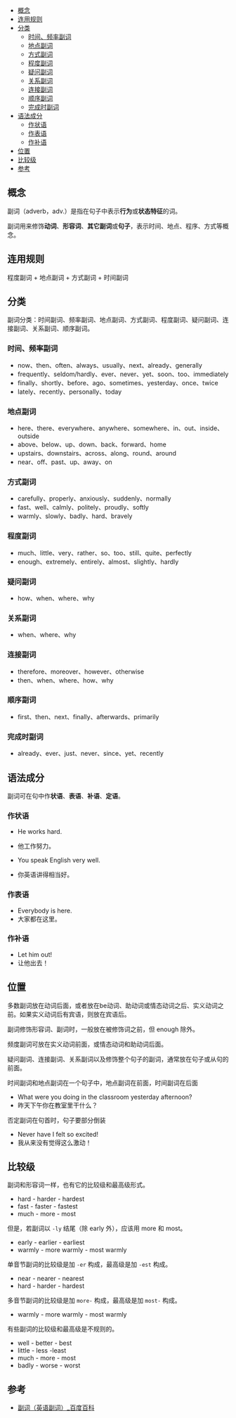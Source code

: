 - [概念](#%E6%A6%82%E5%BF%B5)
- [连用规则](#%E8%BF%9E%E7%94%A8%E8%A7%84%E5%88%99)
- [分类](#%E5%88%86%E7%B1%BB)
    - [时间、频率副词](#%E6%97%B6%E9%97%B4%E3%80%81%E9%A2%91%E7%8E%87%E5%89%AF%E8%AF%8D)
    - [地点副词](#%E5%9C%B0%E7%82%B9%E5%89%AF%E8%AF%8D)
    - [方式副词](#%E6%96%B9%E5%BC%8F%E5%89%AF%E8%AF%8D)
    - [程度副词](#%E7%A8%8B%E5%BA%A6%E5%89%AF%E8%AF%8D)
    - [疑问副词](#%E7%96%91%E9%97%AE%E5%89%AF%E8%AF%8D)
    - [关系副词](#%E5%85%B3%E7%B3%BB%E5%89%AF%E8%AF%8D)
    - [连接副词](#%E8%BF%9E%E6%8E%A5%E5%89%AF%E8%AF%8D)
    - [顺序副词](#%E9%A1%BA%E5%BA%8F%E5%89%AF%E8%AF%8D)
    - [完成时副词](#%E5%AE%8C%E6%88%90%E6%97%B6%E5%89%AF%E8%AF%8D)
- [语法成分](#%E8%AF%AD%E6%B3%95%E6%88%90%E5%88%86)
    - [作状语](#%E4%BD%9C%E7%8A%B6%E8%AF%AD)
    - [作表语](#%E4%BD%9C%E8%A1%A8%E8%AF%AD)
    - [作补语](#%E4%BD%9C%E8%A1%A5%E8%AF%AD)
- [位置](#%E4%BD%8D%E7%BD%AE)
- [比较级](#%E6%AF%94%E8%BE%83%E7%BA%A7)
- [参考](#%E5%8F%82%E8%80%83)

## 概念

副词（adverb，adv.）是指在句子中表示**行为**或**状态特征**的词。

副词用来修饰**动词**、**形容词**、**其它副词**或**句子**，表示时间、地点、程序、方式等概念。

## 连用规则

程度副词 + 地点副词 + 方式副词 + 时间副词

## 分类

副词分类：时间副词、频率副词、地点副词、方式副词、程度副词、疑问副词、连接副词、关系副词、顺序副词。

### 时间、频率副词

- now、then、often、always、usually、next、already、generally
- frequently、seldom/hardly、ever、never、yet、soon、too、immediately
- finally、shortly、before、ago、sometimes、yesterday、once、twice
- lately、recently、personally、today

### 地点副词

- here、there、everywhere、anywhere、somewhere、in、out、inside、outside
- above、below、up、down、back、forward、home
- upstairs、downstairs、across、along、round、around
- near、off、past、up、away、on

### 方式副词

- carefully、properly、anxiously、suddenly、normally
- fast、well、calmly、politely、proudly、softly
- warmly、slowly、badly、hard、bravely

### 程度副词

- much、little、very、rather、so、too、still、quite、perfectly
- enough、extremely、entirely、almost、slightly、hardly

### 疑问副词

- how、when、where、why

### 关系副词

- when、where、why

### 连接副词

- therefore、moreover、however、otherwise
- then、when、where、how、why

### 顺序副词

- first、then、next、finally、afterwards、primarily

### 完成时副词

- already、ever、just、never、since、yet、recently

## 语法成分

副词可在句中作**状语**、**表语**、**补语**、**定语**。

### 作状语

- He works hard.
- 他工作努力。

- You speak English very well.
- 你英语讲得相当好。

### 作表语

- Everybody is here.
- 大家都在这里。

### 作补语

- Let him out!
- 让他出去！


## 位置

多数副词放在动词后面，或者放在be动词、助动词或情态动词之后、实义动词之前。如果实义动词后有宾语，则放在宾语后。

副词修饰形容词、副词时，一般放在被修饰词之前，但 enough 除外。

频度副词可放在实义动词前面，或情态动词和助动词后面。

疑问副词、连接副词、关系副词以及修饰整个句子的副词，通常放在句子或从句的前面。

时间副词和地点副词在一个句子中，地点副词在前面，时间副词在后面

- What were you doing in the classroom yesterday afternoon?
- 昨天下午你在教室里干什么？

否定副词在句首时，句子要部分倒装

- Never have I felt so excited!
- 我从来没有觉得这么激动！

## 比较级

副词和形容词一样，也有它的比较级和最高级形式。

- hard - harder - hardest
- fast - faster - fastest
- much - more - most

但是，若副词以 `-ly` 结尾（除 early 外），应该用 more 和 most。

- early - earlier - earliest
- warmly - more warmly - most warmly

单音节副词的比较级是加 `-er` 构成，最高级是加 `-est` 构成。

- near - nearer - nearest
- hard - harder - hardest

多音节副词的比较级是加 `more-` 构成，最高级是加 `most-` 构成。

- warmly - more warmly - most warmly

有些副词的比较级和最高级是不规则的。

- well - better - best
- little - less -least
- much - more - most
- badly - worse - worst


## 参考

- [副词（英语副词）_百度百科](https://baike.baidu.com/item/%E5%89%AF%E8%AF%8D/974)
